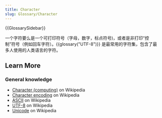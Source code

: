 ```yaml
---
title: Character
slug: Glossary/Character
---
```


{{GlossarySidebar}}

一个字符要么是一个可打印符号（字母，数字，标点符号)，或者是非打印“控制”符号（例如回车字符）。{{glossary("UTF-8")}} 是最常用的字符集，包含了最多人使用的人类语言的字符。

## Learn More

### General knowledge

- [Character (computing)](https://zh.wikipedia.org/wiki/Character_(computing)) on Wikipedia
- [Character encoding](https://zh.wikipedia.org/wiki/Character_encoding) on Wikipedia
- [ASCII](https://zh.wikipedia.org/wiki/ASCII) on Wikipedia
- [UTF-8](https://zh.wikipedia.org/wiki/UTF-8) on Wikipedia
- [Unicode](https://zh.wikipedia.org/wiki/Unicode) on Wikipedia
